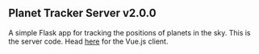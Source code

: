 ## Planet Tracker Server v2.0.0

A simple Flask app for tracking the positions of planets in the sky. This is
the server code. Head [here](https://github.com/dean-shaff/planet-tracker_client)
for the Vue.js client.
